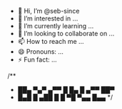- 👋 Hi, I’m @seb-since
- 👀 I’m interested in ...
- 🌱 I’m currently learning ...
- 💞️ I’m looking to collaborate on ...
- 📫 How to reach me ...
- 😄 Pronouns: ...
- ⚡ Fun fact: ...

<!---
seb-since/seb-since is a ✨ special ✨ repository because its `README.md` (this file) appears on your GitHub profile.
You can click the Preview link to take a look at your changes.
--->

/**
 *  ██▄ ▀▄▀   ▄▀▀ █ █▄ █ ▄▀▀ ██▀
 *  █▄█  █    ▄██ █ █ ▀█ ▀▄▄ █▄▄
*/
